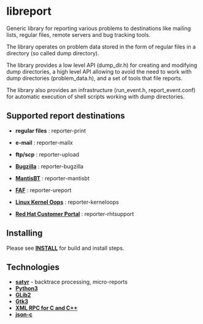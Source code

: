 # libreport

Generic library for reporting various problems to destinations like mailing
lists, regular files, remote servers and bug tracking tools.

The library operates on problem data stored in the form of regular files in
a directory (so called dump directory).

The library provides a low level API (dump_dir.h) for creating and modifying
dump directories, a high level API allowing to avoid the need to work with dump
directories (problem_data.h), and a set of tools that file reports.

The library also provides an infrastructure (run_event.h, report_event.conf)
for automatic execution of shell scripts working with dump directories.


## Supported report destinations
- **regular files**  : reporter-print
- **e-mail**         : reporter-mailx
- **ftp/scp**        : reporter-upload
- [**Bugzilla**](https://bugzilla.redhat.com) : reporter-bugzilla 
- [**MantisBT**](https://bugs.centos.org)     : reporter-mantisbt
- [**FAF**](https://abrt.fedoraproject.org)   : reporter-ureport 

- [**Linux Kernel Oops**](http://www.kerneloops.org/)       : reporter-kerneloops
- [**Red Hat Customer Portal**](https://access.redhat.com/) : reporter-rhtsupport


## Installing
Please see [**INSTALL**](INSTALL) for build and install steps.


## Technologies
* [**satyr**](https://github.com/abrt/satyr) - backtrace processing, micro-reports
* [**Python3**](https://www.python.org/) 
* [**GLib2**](https://developer.gnome.org/glib/)
* [**Gtk3**](https://developer.gnome.org/gtk3) 
* [**XML RPC for C and C++**](http://xmlrpc-c.sourceforge.net/) 
* [**json-c**](https://github.com/json-c/json-c) 
